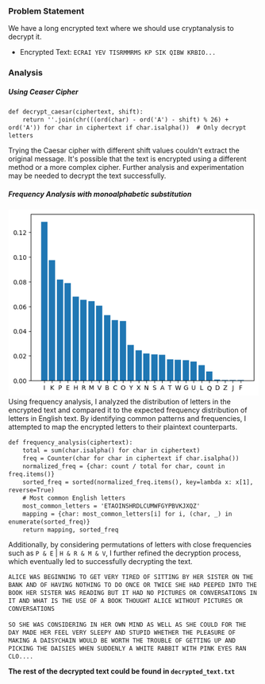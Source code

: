 
### Problem Statement
We have a long encrypted text where we should use cryptanalysis to decrypt it.
- Encrypted Text:
`ECRAI YEV TISRMMRMS KP SIK QIBW KRBIO...`

### Analysis
##### Using Ceaser Cipher
```python:
def decrypt_caesar(ciphertext, shift):
    return ''.join(chr(((ord(char) - ord('A') - shift) % 26) + ord('A')) for char in ciphertext if char.isalpha())  # Only decrypt letters
```
Trying the Caesar cipher with different shift values couldn't extract the original message. It's possible that the text is encrypted using a different method or a more complex cipher. Further analysis and experimentation may be needed to decrypt the text successfully.
##### Frequency Analysis with monoalphabetic substitution
![alt text](output.png)
Using frequency analysis, I analyzed the distribution of letters in the encrypted text and compared it to the expected frequency distribution of letters in English text. By identifying common patterns and frequencies, I attempted to map the encrypted letters to their plaintext counterparts. 
```python:
def frequency_analysis(ciphertext):
    total = sum(char.isalpha() for char in ciphertext)
    freq = Counter(char for char in ciphertext if char.isalpha())
    normalized_freq = {char: count / total for char, count in freq.items()}
    sorted_freq = sorted(normalized_freq.items(), key=lambda x: x[1], reverse=True)
    # Most common English letters
    most_common_letters = 'ETAOINSHRDLCUMWFGYPBVKJXQZ'  
    mapping = {char: most_common_letters[i] for i, (char, _) in enumerate(sorted_freq)}
    return mapping, sorted_freq
```
Additionally, by considering permutations of letters with close frequencies such as `P & E` | `H & R & M & V`, I further refined the decryption process, which eventually led to successfully decrypting the text.

```
ALICE WAS BEGINNING TO GET VERY TIRED OF SITTING BY HER SISTER ON THE
BANK AND OF HAVING NOTHING TO DO ONCE OR TWICE SHE HAD PEEPED INTO THE
BOOK HER SISTER WAS READING BUT IT HAD NO PICTURES OR CONVERSATIONS IN
IT AND WHAT IS THE USE OF A BOOK THOUGHT ALICE WITHOUT PICTURES OR
CONVERSATIONS

SO SHE WAS CONSIDERING IN HER OWN MIND AS WELL AS SHE COULD FOR THE
DAY MADE HER FEEL VERY SLEEPY AND STUPID WHETHER THE PLEASURE OF
MAKING A DAISYCHAIN WOULD BE WORTH THE TROUBLE OF GETTING UP AND
PICKING THE DAISIES WHEN SUDDENLY A WHITE RABBIT WITH PINK EYES RAN
CLO....
```
**The rest of the decrypted text could be found in `decrypted_text.txt`**
